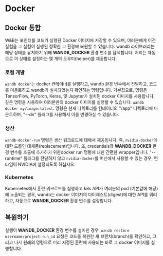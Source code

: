 # Docker

## **Docker 통합**

 W&B는 포인터를 코드가 실행된 Docker 이미지에 저장할 수 있으며, 여러분에게 이전 실험을 그 실험이 실행된 정확한 그 환경에 복원할 수 있습니다. wandb 라이브러리는 해당 상태를 유지하기 위해 **WANDB\_DOCKER** 환경 변수를 탐색합니다. 저희는 자동으로 이 상태를 설정하는 몇 개의 도우미\(helper\)를 제공합니다.

###  **로컬 개발**

 `wandb docker`는 docker 컨테이너를 실행하고, wandb 환경 변수에서 전달하고, 코드를 마운트하고 wandb가 설치되었는지 확인하는 명령입니다. 기본값으로, 명령은 TensorFlow, PyTorch, Keras, 및 Jupyter가 설치된 docker 이미지를 사용합니다. 같은 명령을 사용하여 여러분만의 docker 이미지를 실행할 수 있습니다: `wandb docker my/image:latest`. 명령은 현재 디렉토리를 컨테이너의 "/app" 디렉토리에 마운트하며, "--dir" 플래그를 사용해서 이를 변경하실 수 있습니다.

### **생산**

 `wandb-docker-run` 명령은 생산 워크로드에 대해서 제공됩니다. 즉, `nvidia-docker`에 대한 드롭인 대체품\(replacement\)입니다. 또, credentials와 **WANDB\_DOCKER** 환경 변수를 호출에 추가하기 위한docker run 명령에 대한 간편한 wrapper입니다. "--runtime" 플래그를 전달하지 않고 `nvidia-docker`를 머신에서 사용할 수 있는 경우, 런타임이 NVIDIA에 설정되도록 하십시오.  


### Kubernetes

Kubernetes에서 훈련 워크로드를 실행하고 k8s API가 여러분의 pod \(기본값에 해당\)에 노출되는 경우, wandb는 docker 이미지의 다이제스트\(digest\)에 대한 API를 쿼리하고, 자동으로 **WANDB\_DOCKER** 환경 변수를 설정합니다.

##  **복원하기**

  실행이 **WANDB\_DOCKER** 환경 변수를 설치한 경우, `wandb restore username/project:run_id` 요청은 코드를 복원한 새 브랜치\(branch\)를 확인하고, 그리고 나서 원래의 명령으로 미리 지정된 훈련에 사용되는 바로 그 docker 이미지를 실행합니다.  



